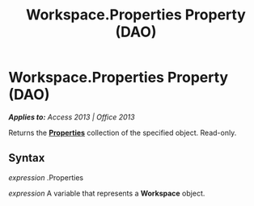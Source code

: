 ﻿---
title: Workspace.Properties Property (DAO)
TOCTitle: Properties Property
ms:assetid: fe2e8d83-5081-4a2c-d2bb-53fbcbd13210
ms:mtpsurl: https://msdn.microsoft.com/en-us/library/Ff837262(v=office.15)
ms:contentKeyID: 48548928
ms.date: 09/18/2015
mtps_version: v=office.15
---

# Workspace.Properties Property (DAO)


_**Applies to:** Access 2013 | Office 2013_

Returns the **[Properties](properties-collection-dao.md)** collection of the specified object. Read-only.

## Syntax

*expression* .Properties

*expression* A variable that represents a **Workspace** object.

